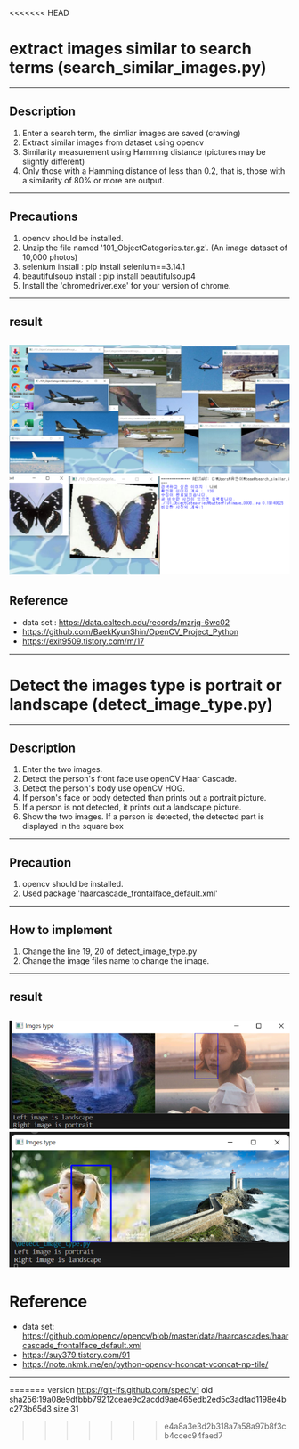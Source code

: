 <<<<<<< HEAD

# extract images similar to search terms (search_similar_images.py)
---

## Description
1. Enter a search term, the simliar images are saved (crawing)
2. Extract similar images from dataset using opencv
3. Similarity measurement using Hamming distance (pictures may be slightly different)
4. Only those with a Hamming distance of less than 0.2, that is, those with a similarity of 80% or more are output.
---
## Precautions
1. opencv should be installed.
2. Unzip the file named '101_ObjectCategories.tar.gz'. (An image dataset of 10,000 photos)
3. selenium install : pip install selenium==3.14.1
4. beautifulsoup install : pip install beautifulsoup4
5. Install the 'chromedriver.exe' for your version of chrome. 
---
## result
![result1](./result_img/result1.png)
![result2](./result_img/result2.png)
---
## Reference 
- data set : https://data.caltech.edu/records/mzrjq-6wc02
- https://github.com/BaekKyunShin/OpenCV_Project_Python
- https://exit9509.tistory.com/m/17
---


# Detect the images type is portrait or landscape (detect_image_type.py)
---

## Description
1. Enter the two images.
2. Detect the person's front face use openCV Haar Cascade.
3. Detect the person's body use openCV HOG.
4. If person's face or body detected than prints out a portrait picture.
5. If a person is not detected, it prints out a landscape picture.
6. Show the two images. If a person is detected, the detected part is displayed in the square box
---
## Precaution
1. opencv should be installed.
2. Used package 'haarcascade_frontalface_default.xml'
---
## How to implement
1. Change the line 19, 20 of detect_image_type.py
2. Change the image files name to change the image.
---
## result
![result3](./result_img/result3.png)
![result4](./result_img/result4.png)
---
# Reference
- data set: https://github.com/opencv/opencv/blob/master/data/haarcascades/haarcascade_frontalface_default.xml
- https://suy379.tistory.com/91
- https://note.nkmk.me/en/python-opencv-hconcat-vconcat-np-tile/
---

=======
version https://git-lfs.github.com/spec/v1
oid sha256:19a08e9dfbbb79212ceae9c2acdd9ae465edb2ed5c3adfad1198e4bc273b65d3
size 31
>>>>>>> e4a8a3e3d2b318a7a58a97b8f3cb4ccec94faed7

